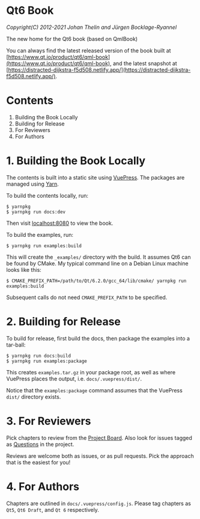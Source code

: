 # Qt6 Book

*Copyright(C) 2012-2021 Johan Thelin and Jürgen Bocklage-Ryannel*

The new home for the Qt6 book (based on QmlBook)

You can always find the latest released version of the book built at [https://www.qt.io/product/qt6/qml-book](https://www.qt.io/product/qt6/qml-book), and the latest snapshot at [https://distracted-dijkstra-f5d508.netlify.app/](https://distracted-dijkstra-f5d508.netlify.app/).

# Contents

1. Building the Book Locally
2. Building for Release
3. For Reviewers
4. For Authors

# 1. Building the Book Locally

The contents is built into a static site using [VuePress](https://vuepress.vuejs.org/). The packages are managed using [Yarn](https://yarnpkg.com/).

To build the contents locally, run:

```
$ yarnpkg
$ yarnpkg run docs:dev
```

Then visit [localhost:8080](http://localhost:8080) to view the book.

To build the examples, run:

```
$ yarnpkg run examples:build
```

This will create the `_examples/` directory with the build. It assumes Qt6 can be found by CMake. My typical command line on a Debian Linux machine looks like this:

```
$ CMAKE_PREFIX_PATH=/path/to/Qt/6.2.0/gcc_64/lib/cmake/ yarnpkg run examples:build
```

Subsequent calls do not need `CMAKE_PREFIX_PATH` to be specified.

# 2. Building for Release

To build for release, first build the docs, then package the examples into a tar-ball:

```
$ yarnpkg run docs:build
$ yarnpkg run examples:package
```

This creates `examples.tar.gz` in your package root, as well as where VuePress places the output, i.e. `docs/.vuepress/dist/`.

Notice that the `examples:package` command assumes that the VuePress `dist/` directory exists.

# 3. For Reviewers

Pick chapters to review from the [Project Board](https://github.com/qmlbook/qt6book/projects/1). Also look for issues tagged as [Questions](https://github.com/qmlbook/qt6book/issues?q=is%3Aissue+is%3Aopen+label%3Aquestion) in the project.

Reviews are welcome both as issues, or as pull requests. Pick the approach that is the easiest for you!

# 4. For Authors

Chapters are outlined in `docs/.vuepress/config.js`. Please tag chapters as `Qt5`, `Qt6 Draft`, and `Qt 6` respectively.
